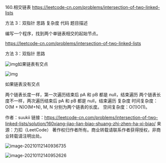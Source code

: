 160.相交链表
https://leetcode-cn.com/problems/intersection-of-two-linked-lists

方法 3：双指针
思路
复杂度
代码
题目描述

编写一个程序，找到两个单链表相交的起始节点。

https://leetcode-cn.com/problems/intersection-of-two-linked-lists

方法 3：双指针
思路

![img](https://pic.leetcode-cn.com/1606287729-AgnZvb-file_1606287731991)如果链表有交点

![img](https://pic.leetcode-cn.com/1606287729-APuzyw-file_1606287731885)

如果链表没有交点

两个链表长度一样，第一次遍历结束后 pA 和 pB 都是 null，结束遍历
两个链表长度不一样，两次遍历结束后 pA 和 pB 都是 null，结束遍历
复杂度
时间复杂度：O(M + N)O(M+N), M, N 分别为两个链表的长度。
空间复杂度：O(1)O(1)。

作者：suukii
链接：https://leetcode-cn.com/problems/intersection-of-two-linked-lists/solution/160xiang-jiao-lian-biao-shuang-zhi-zhen-ha-xi-biao/
来源：力扣（LeetCode）
著作权归作者所有。商业转载请联系作者获得授权，非商业转载请注明出处。

![image-20210112140936735](C:\Users\raota\AppData\Roaming\Typora\typora-user-images\image-20210112140936735.png)

![image-20210112140952626](C:\Users\raota\AppData\Roaming\Typora\typora-user-images\image-20210112140952626.png)
